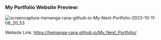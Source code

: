 ### My Portfolio Website Preview:
![screencapture-hemanga-rana-github-io-My-Next-Portfolio-2023-10-11-08_20_53](https://github.com/Hemanga-Rana/My_Next_Portfolio/assets/95037269/20093a5f-840e-4f2b-aa08-027ad78e220f)

Website Link:
https://hemanga-rana.github.io/My_Next_Portfolio/
